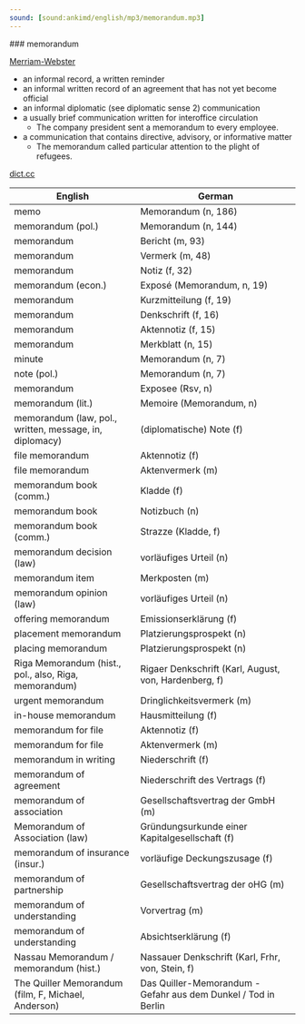 ```yaml
---
sound: [sound:ankimd/english/mp3/memorandum.mp3]
---
```


\### memorandum

[Merriam-Webster](https://www.merriam-webster.com/dictionary/memorandum)

- an informal record, a written reminder
- an informal written record of an agreement that has not yet become official
- an informal diplomatic (see diplomatic sense 2) communication
- a usually brief communication written for interoffice circulation
    - The company president sent a memorandum to every employee.
- a communication that contains directive, advisory, or informative matter
    - The memorandum called particular attention to the plight of refugees.

[dict.cc](https://www.dict.cc/memorandum)

| English        | German       |
| -------------- | ------------ |
| memo | Memorandum (n, 186) |
| memorandum (pol.) | Memorandum (n, 144) |
| memorandum | Bericht (m, 93) |
| memorandum | Vermerk (m, 48) |
| memorandum | Notiz (f, 32) |
| memorandum (econ.) | Exposé (Memorandum, n, 19) |
| memorandum | Kurzmitteilung (f, 19) |
| memorandum | Denkschrift (f, 16) |
| memorandum | Aktennotiz (f, 15) |
| memorandum | Merkblatt (n, 15) |
| minute | Memorandum (n, 7) |
| note (pol.) | Memorandum (n, 7) |
| memorandum | Exposee (Rsv, n) |
| memorandum (lit.) | Memoire (Memorandum, n) |
| memorandum (law, pol., written, message, in, diplomacy) | (diplomatische) Note (f) |
| file memorandum | Aktennotiz (f) |
| file memorandum | Aktenvermerk (m) |
| memorandum book (comm.) | Kladde (f) |
| memorandum book | Notizbuch (n) |
| memorandum book (comm.) | Strazze (Kladde, f) |
| memorandum decision (law) | vorläufiges Urteil (n) |
| memorandum item | Merkposten (m) |
| memorandum opinion (law) | vorläufiges Urteil (n) |
| offering memorandum | Emissionserklärung (f) |
| placement memorandum | Platzierungsprospekt (n) |
| placing memorandum | Platzierungsprospekt (n) |
| Riga Memorandum (hist., pol., also, Riga, memorandum) | Rigaer Denkschrift (Karl, August, von, Hardenberg, f) |
| urgent memorandum | Dringlichkeitsvermerk (m) |
| in-house memorandum | Hausmitteilung (f) |
| memorandum for file | Aktennotiz (f) |
| memorandum for file | Aktenvermerk (m) |
| memorandum in writing | Niederschrift (f) |
| memorandum of agreement | Niederschrift des Vertrags (f) |
| memorandum of association | Gesellschaftsvertrag der GmbH (m) |
| Memorandum of Association (law) | Gründungsurkunde einer Kapitalgesellschaft (f) |
| memorandum of insurance (insur.) | vorläufige Deckungszusage (f) |
| memorandum of partnership | Gesellschaftsvertrag der oHG (m) |
| memorandum of understanding | Vorvertrag (m) |
| memorandum of understanding <MOU> | Absichtserklärung (f) |
| Nassau Memorandum / memorandum (hist.) | Nassauer Denkschrift (Karl, Frhr, von, Stein, f) |
| The Quiller Memorandum (film, F, Michael, Anderson) | Das Quiller-Memorandum - Gefahr aus dem Dunkel / Tod in Berlin |
